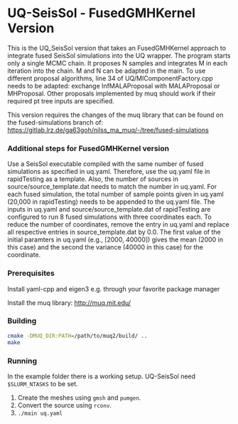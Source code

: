 # UQ-SeisSol - FusedGMHKernel Version
This is the UQ_SeisSol version that takes an FusedGMHKernel approach to integrate fused SeisSol simulations into the UQ wrapper. The program starts only a single MCMC chain. It proposes N samples and integrates M in each iteration into the chain. M and N can be adapted in the main. To use different proposal algorithms, line 34 of UQ/MIComponentFactory.cpp needs to be adapted: exchange InfMALAProposal with MALAProposal or MHProposal. Other proposals implemented by muq should work if their required pt tree inputs are specified.

This version requires the changes of the muq library that can be found on the fused-simulations branch of: https://gitlab.lrz.de/ga63goh/nilss_ma_muq/-/tree/fused-simulations

### Additional steps for FusedGMHKernel version
Use a SeisSol executable compiled with the same number of fused simulations as specified in uq.yaml. Therefore, use the uq.yaml file in rapidTesting as a template. Also, the number of sources in source/source_template.dat needs to match the number in uq.yaml. For each fused simulation, the total number of sample points given in uq.yaml (20,000 in rapidTesting) needs to be appended to the uq.yaml file. The inputs in uq.yaml and source/source_template.dat of rapidTesting are configured to run 8 fused simulations with three coordinates each. To reduce the number of coordinates, remove the entry in uq.yaml and replace all respective entries in source_template.dat by 0.0.
The first value of the initial paramters in uq.yaml (e.g., [2000, 40000]) gives the mean (2000 in this case) and the second the variance (40000 in this case) for the coordinate.

### Prerequisites
Install yaml-cpp and eigen3 e.g. through your favorite package manager

Install the muq library: http://muq.mit.edu/

### Building

```bash
cmake -DMUQ_DIR:PATH=/path/to/muq2/build/ ..
make
```

### Running

In the example folder there is a working setup.
UQ-SeisSol need `$SLURM_NTASKS` to be set.

1. Create the meshes using `gmsh` and `pumgen`.
2. Convert the source using `rconv`.
3. `./main uq.yaml`

